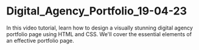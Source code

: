 # Digital_Agency_Portfolio_19-04-23
In this video tutorial, learn how to design a visually stunning digital agency portfolio page using HTML and CSS. We'll cover the essential elements of an effective portfolio page.

